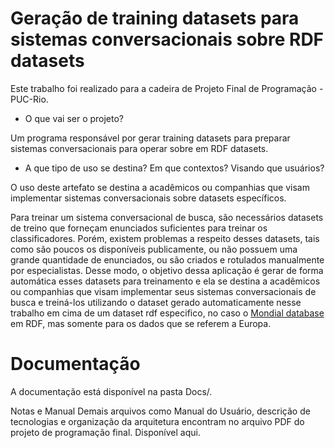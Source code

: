 # Geração de training datasets para sistemas conversacionais sobre RDF datasets
Este trabalho foi realizado para a cadeira de Projeto Final de Programação - PUC-Rio.
- O que vai ser o projeto?

Um programa responsável por gerar training datasets para preparar sistemas conversacionais para operar sobre em RDF datasets.
- A que tipo de uso se destina? Em que contextos? Visando que usuários?

O uso deste artefato se destina a acadêmicos ou companhias que visam implementar sistemas conversacionais sobre datasets específicos. 

Para treinar um sistema conversacional de busca, são necessários datasets de treino que forneçam enunciados suficientes para treinar os classificadores. Porém, existem problemas a respeito desses datasets, tais como são poucos os disponíveis publicamente, ou não possuem uma grande quantidade de enunciados, ou são criados e rotulados manualmente por especialistas. Desse modo, o objetivo dessa aplicação é gerar de forma automática esses datasets para treinamento e ela se destina a acadêmicos ou companhias que visam implementar seus sistemas conversacionais de busca e treiná-los utilizando o dataset gerado automaticamente nesse trabalho em cima de um dataset rdf especifico, no caso o [Mondial database](https://www.dbis.informatik.uni-goettingen.de/Mondial/) em RDF, mas somente para os dados que se referem a Europa.

# Documentação
A documentação está disponível na pasta Docs/.

Notas e Manual
Demais arquivos como Manual do Usuário, descrição de tecnologias e organização da arquitetura encontram no arquivo PDF do projeto de programação final. Disponível aqui.
